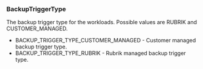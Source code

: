 ### BackupTriggerType
The backup trigger type for the workloads. Possible values are RUBRIK and CUSTOMER_MANAGED.

- BACKUP_TRIGGER_TYPE_CUSTOMER_MANAGED - Customer managed backup trigger type.
- BACKUP_TRIGGER_TYPE_RUBRIK - Rubrik managed backup trigger type.
